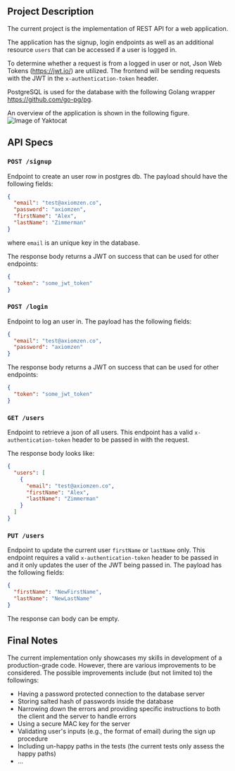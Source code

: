 ## Project Description
The current project is the implementation of REST API for a web application.

The application has the signup, login endpoints as well as an additional resource `users` that can be accessed if a user is logged in.

To determine whether a request is from a logged in user or not, Json Web Tokens (https://jwt.io/) are utilized. The frontend will be sending requests with the JWT in the `x-authentication-token` header.

PostgreSQL is used for the database with the following Golang wrapper https://github.com/go-pg/pg.

An overview of the application is shown in the following figure.
![Image of Yaktocat](https://github.com/staheri14/go-playground/blob/master/webapplication/photos/overview.png)


## API Specs

### `POST /signup`
Endpoint to create an user row in postgres db. The payload should have the following fields:

```json
{
  "email": "test@axiomzen.co",
  "password": "axiomzen",
  "firstName": "Alex",
  "lastName": "Zimmerman"
}
```

where `email` is an unique key in the database.

The response body returns a JWT on success that can be used for other endpoints:

```json
{
  "token": "some_jwt_token" 
}
```

### `POST /login`
Endpoint to log an user in. The payload has the following fields:

```json
{
  "email": "test@axiomzen.co",
  "password": "axiomzen"
}
```

The response body returns a JWT on success that can be used for other endpoints:

```json
{
  "token": "some_jwt_token"
}
```

### `GET /users`
Endpoint to retrieve a json of all users. This endpoint has a valid `x-authentication-token` header to be passed in with the request.

The response body looks like:
```json
{
  "users": [
    {
      "email": "test@axiomzen.co",
      "firstName": "Alex",
      "lastName": "Zimmerman"
    }
  ]
}
```

### `PUT /users`
Endpoint to update the current user `firstName` or `lastName` only. This endpoint requires a valid `x-authentication-token` header to be passed in and it only updates the user of the JWT being passed in. The payload has the following fields:

```json
{
  "firstName": "NewFirstName",
  "lastName": "NewLastName"
}
```

The response can body can be empty.

## Final Notes
The current implementation only showcases my skills in development of a production-grade code. However, there are various improvements to be considered. 
The possible improvements include (but not limited to) the followings: 
- Having a password protected  connection to the database server
- Storing salted hash of passwords inside the database
- Narrowing down the errors and providing specific instructions to both the client and the server to handle errors
- Using a secure MAC key for the server
- Validating user's inputs (e.g., the format of email)  during the sign up procedure
- Including un-happy paths in the tests (the current tests only assess the happy paths)
- ...


